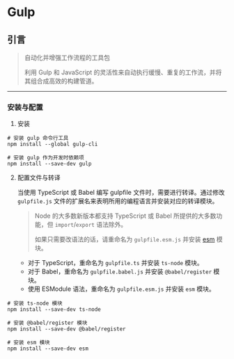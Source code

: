# Gulp

## 引言

> 自动化并增强工作流程的工具包
>
> 利用 Gulp 和 JavaScript 的灵活性来自动执行缓慢、重复的工作流，并将其组合成高效的构建管道。

---

### 安装与配置

1. 安装

```shell
# 安装 gulp 命令行工具
npm install --global gulp-cli

# 安装 gulp 作为开发时依赖项
npm install --save-dev gulp
```

2. 配置文件与转译

   当使用 TypeScript 或 Babel 编写 gulpfile 文件时，需要进行转译。通过修改 `gulpfile.js` 文件的扩展名来表明所用的编程语言并安装对应的转译模块。

   > Node 的大多数新版本都支持 TypeScript 或 Babel 所提供的大多数功能，但 `import`/`export` 语法除外。
   >
   > 如果只需要改语法的话，请重命名为 `gulpfile.esm.js` 并安装 [esm](https://www.npmjs.com/package/esm) 模块。

   - 对于 TypeScript，重命名为 `gulpfile.ts` 并安装 `ts-node` 模块。
   - 对于 Babel，重命名为 `gulpfile.babel.js` 并安装 `@babel/register` 模块。
   - 使用 ESModule 语法，重命名为 `gulpfile.esm.js` 并安装 `esm` 模块。

```shell
# 安装 ts-node 模块
npm install --save-dev ts-node

# 安装 @babel/register 模块
npm install --save-dev @babel/register

# 安装 esm 模块
npm install --save-dev esm
```
